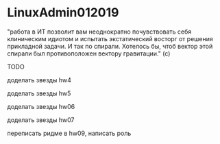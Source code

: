 # LinuxAdmin012019

"работа в ИТ позволит вам неоднократно почувствовать себя клиническим идиотом и испытать экстатический восторг от решения прикладной задачи. И так по спирали. Хотелось бы, чтоб вектор этой спирали был противоположен вектору гравитации." (с)

TODO

доделать звезды hw4 

доделать звезды hw5

доделать звезды hw06

доделать звезды hw07

переписать ридме в hw09, написать роль


